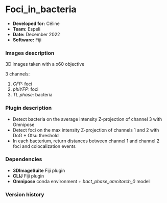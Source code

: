 # Foci_in_bacteria

* **Developed for:** Céline
* **Team:** Espeli
* **Date:** December 2022
* **Software:** Fiji


### Images description

3D images taken with a x60 objective

3 channels:
  1. *CFP:* foci
  2. *phiYFP:* foci
  3. *TL phase:* bacteria

### Plugin description

* Detect bacteria on the average intensity Z-projection of channel 3 with Omnipose
* Detect foci on the max intensity Z-projection of channels 1 and 2 with DoG + Otsu threshold
* In each bacterium, return distances between channel 1 and channel 2 foci and colocalization events


### Dependencies

* **3DImageSuite** Fiji plugin
* **CLIJ** Fiji plugin
* **Omnipose** conda environment + *bact_phase_omnitorch_0* model

### Version history


